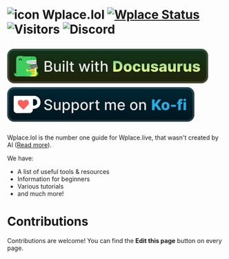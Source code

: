 <h1>

  <img src="https://github.com/sobakintech/wplace.lol/blob/main/static/img/logo.png?raw=true" width="35" alt="icon"> Wplace.lol <a href="https://status.wplace.lol"><img src="https://status.wplace.lol/badge/_/status?labelColor=&color=&style=flat&label=Wplace%20Status" alt="Wplace Status"></a> ![Visitors](https://api.visitorbadge.io/api/visitors?path=sobakintech%2Fwplace.lol&countColor=%23263759&style=flat&labelStyle=none) ![Discord](https://img.shields.io/discord/1405508487940669571?label=Discord%20Server&link=https%3A%2F%2Fdiscord.gg%2FTbh6A2czJT)

  <a href="https://docusaurus.io" target="_blank">
    <img src="https://github.com/PenPow/Badges/raw/refs/heads/main/src/assets/built-with/docusaurus/compact.svg" alt="Built with Docusaurus">
  </a>
  <a href="https://ko-fi.com/sobakintech" target="_blank">
    <img src="https://github.com/PenPow/Badges/raw/refs/heads/main/src/assets/donate/kofi-singular-alt/compact.svg" alt="Donate on Ko-fi">
  </a>
</h1>

Wplace.lol is the number one guide for Wplace.live, that wasn't created by AI ([Read more](https://wplace.lol/blog/wplace-ai-websites)).

We have: 
- A list of useful tools & resources 
- Information for beginners
- Various tutorials
- and much more!

# Contributions
Contributions are welcome! You can find the **Edit this page** button on every page.

